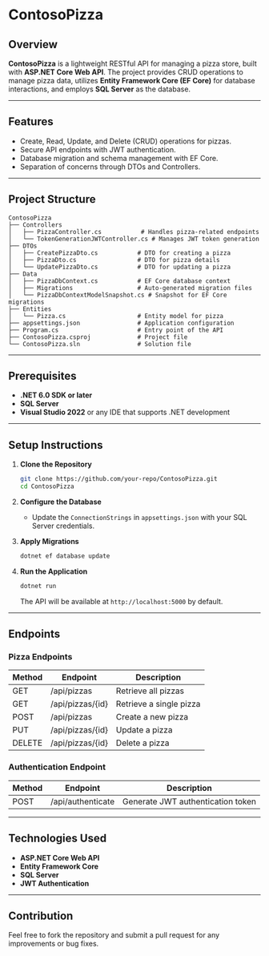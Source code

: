 # ContosoPizza

## Overview
**ContosoPizza** is a lightweight RESTful API for managing a pizza store, built with **ASP.NET Core Web API**. The project provides CRUD operations to manage pizza data, utilizes **Entity Framework Core (EF Core)** for database interactions, and employs **SQL Server** as the database.

---

## Features
- Create, Read, Update, and Delete (CRUD) operations for pizzas.
- Secure API endpoints with JWT authentication.
- Database migration and schema management with EF Core.
- Separation of concerns through DTOs and Controllers.

---

## Project Structure

```
ContosoPizza
├── Controllers
│   ├── PizzaController.cs           # Handles pizza-related endpoints
│   └── TokenGenerationJWTController.cs # Manages JWT token generation
├── DTOs
│   ├── CreatePizzaDto.cs           # DTO for creating a pizza
│   ├── PizzaDto.cs                 # DTO for pizza details
│   └── UpdatePizzaDto.cs           # DTO for updating a pizza
├── Data
│   ├── PizzaDbContext.cs           # EF Core database context
│   ├── Migrations                  # Auto-generated migration files
│   └── PizzaDbContextModelSnapshot.cs # Snapshot for EF Core migrations
├── Entities
│   └── Pizza.cs                    # Entity model for pizza
├── appsettings.json                # Application configuration
├── Program.cs                      # Entry point of the API
├── ContosoPizza.csproj             # Project file
└── ContosoPizza.sln                # Solution file
```

---

## Prerequisites

- **.NET 6.0 SDK or later**
- **SQL Server**
- **Visual Studio 2022** or any IDE that supports .NET development

---

## Setup Instructions

1. **Clone the Repository**
   ```bash
   git clone https://github.com/your-repo/ContosoPizza.git
   cd ContosoPizza
   ```

2. **Configure the Database**
   - Update the `ConnectionStrings` in `appsettings.json` with your SQL Server credentials.

3. **Apply Migrations**
   ```bash
   dotnet ef database update
   ```

4. **Run the Application**
   ```bash
   dotnet run
   ```
   The API will be available at `http://localhost:5000` by default.

---

## Endpoints

### Pizza Endpoints
| Method | Endpoint       | Description             |
|--------|----------------|-------------------------|
| GET    | /api/pizzas    | Retrieve all pizzas     |
| GET    | /api/pizzas/{id}| Retrieve a single pizza |
| POST   | /api/pizzas    | Create a new pizza      |
| PUT    | /api/pizzas/{id}| Update a pizza          |
| DELETE | /api/pizzas/{id}| Delete a pizza          |

### Authentication Endpoint
| Method | Endpoint          | Description                  |
|--------|-------------------|------------------------------|
| POST   | /api/authenticate | Generate JWT authentication token |

---

## Technologies Used
- **ASP.NET Core Web API**
- **Entity Framework Core**
- **SQL Server**
- **JWT Authentication**

---

## Contribution
Feel free to fork the repository and submit a pull request for any improvements or bug fixes.
